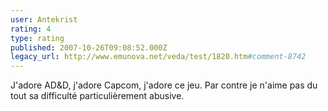 ```yaml
---
user: Antekrist
rating: 4
type: rating
published: 2007-10-26T09:08:52.000Z
legacy_url: http://www.emunova.net/veda/test/1820.htm#comment-8742
---
```

J'adore AD&D, j'adore Capcom, j'adore ce jeu.
Par contre je n'aime pas du tout sa difficulté particulièrement abusive.